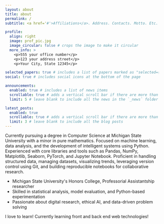 ```yaml
---
layout: about
title: about
permalink: /
subtitle: <a href='#'>Affiliations</a>. Address. Contacts. Motto. Etc.

profile:
  align: right
  image: prof_pic.jpg
  image_circular: false # crops the image to make it circular
  more_info: >
    <p>555 your office number</p>
    <p>123 your address street</p>
    <p>Your City, State 12345</p>

selected_papers: true # includes a list of papers marked as "selected={true}"
social: true # includes social icons at the bottom of the page

announcements:
  enabled: true # includes a list of news items
  scrollable: true # adds a vertical scroll bar if there are more than 3 news items
  limit: 5 # leave blank to include all the news in the `_news` folder

latest_posts:
  enabled: true
  scrollable: true # adds a vertical scroll bar if there are more than 3 new posts items
  limit: 3 # leave blank to include all the blog posts
---
```


Currently pursuing a degree in Computer Science at Michigan State University with a minor in pure mathematics. Focused on machine learning, data analysis, and the development of intelligent systems using Python. Experienced with core libraries and tools such as Pandas, NumPy, Matplotlib, Seaborn, PyTorch, and Jupyter Notebook. Proficient in handling structured data, managing datasets, visualizing trends, leveraging version control using Git, and building reproducible notebooks for collaborative research.

-   Michigan State University's Honors College, Professorial Assistantship researcher
-   Skilled in statistical analysis, model evaluation, and Python-based experimentation
-   Passionate about digital research, ethical AI, and data-driven problem solving

I love to learn! Currently learning front and back end web technologies!